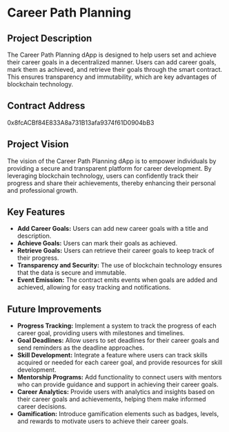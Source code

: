 # Career Path Planning

## Project Description
The Career Path Planning dApp is designed to help users set and achieve their career goals in a decentralized manner. Users can add career goals, mark them as achieved, and retrieve their goals through the smart contract. This ensures transparency and immutability, which are key advantages of blockchain technology.

## Contract Address
0x8fcACBf84E833A8a731B13afa9374f61D0904bB3

## Project Vision
The vision of the Career Path Planning dApp is to empower individuals by providing a secure and transparent platform for career development. By leveraging blockchain technology, users can confidently track their progress and share their achievements, thereby enhancing their personal and professional growth.

## Key Features
- **Add Career Goals:** Users can add new career goals with a title and description.
- **Achieve Goals:** Users can mark their goals as achieved.
- **Retrieve Goals:** Users can retrieve their career goals to keep track of their progress.
- **Transparency and Security:** The use of blockchain technology ensures that the data is secure and immutable.
- **Event Emission:** The contract emits events when goals are added and achieved, allowing for easy tracking and notifications.

## Future Improvements
- **Progress Tracking:** Implement a system to track the progress of each career goal, providing users with milestones and timelines.
- **Goal Deadlines:** Allow users to set deadlines for their career goals and send reminders as the deadline approaches.
- **Skill Development:** Integrate a feature where users can track skills acquired or needed for each career goal, and provide resources for skill development.
- **Mentorship Programs:** Add functionality to connect users with mentors who can provide guidance and support in achieving their career goals.
- **Career Analytics:** Provide users with analytics and insights based on their career goals and achievements, helping them make informed career decisions.
- **Gamification:** Introduce gamification elements such as badges, levels, and rewards to motivate users to achieve their career goals.
